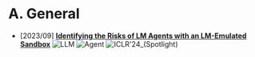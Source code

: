 # A. General
- [2023/09] **[Identifying the Risks of LM Agents with an LM-Emulated Sandbox](https://openreview.net/forum?id=GEcwtMk1uA)** ![LLM](https://img.shields.io/badge/LLM-589cf4) ![Agent](https://img.shields.io/badge/Agent-87b800) ![ICLR'24_(Spotlight)](https://img.shields.io/badge/ICLR'24_(Spotlight)-f1b800)
